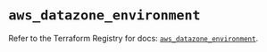 # `aws_datazone_environment`

Refer to the Terraform Registry for docs: [`aws_datazone_environment`](https://registry.terraform.io/providers/hashicorp/aws/6.3.0/docs/resources/datazone_environment).
